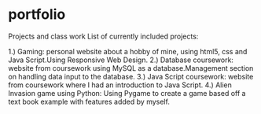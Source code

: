 # portfolio
Projects and class work 
List of currently included projects:

1.) Gaming: personal website about a hobby of mine, using html5, css and Java Script.Using Responsive Web Design.
2.) Database coursework: website from coursework using MySQL as a database.Management section on handling data input to the database.
3.) Java Script coursework: website from coursework where I had an introduction to Java Script.
4.) Alien Invasion game using Python: Using Pygame to create a game based off a text book example with features added by myself.


